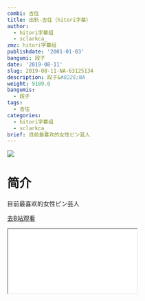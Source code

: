 ```yaml
---
combi: 吉住
title: 出轨-吉住（hitori字幕）
author:
  - hitori字幕组
  - sclarkca_
zmz: hitori字幕组
publishdate: '2001-01-03'
bangumi: 段子
date: '2019-08-11'
slug: 2019-08-11-NA-63125134
description: 段子&#8226;NA
weight: 9189.0
bangumis:
  - 段子
tags:
  - 吉住
categories:
  - hitori字幕组
  - sclarkca_
brief: 目前最喜欢的女性ピン芸人
---
```

![](https://raw.githubusercontent.com/tcgriffith/owaraisite/master/static/tmpimg/76f200a49d51de812b74b8b94b05aeda28e8dd9a.jpg.480.jpg)
# 简介  
目前最喜欢的女性ピン芸人  

[去B站观看](https://www.bilibili.com/video/av63125134/)
<div class ="resp-container"><iframe class="testiframe" src="//player.bilibili.com/player.html?aid=63125134"", scrolling="no", allowfullscreen="true" > </iframe></div> 
